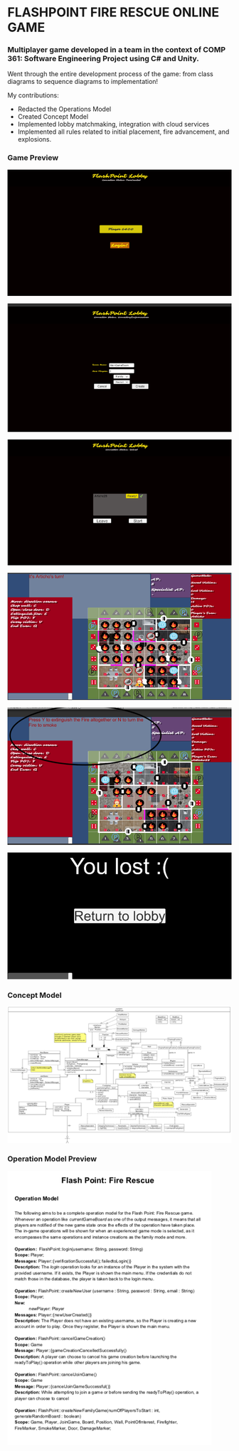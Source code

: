 # FLASHPOINT FIRE RESCUE ONLINE GAME

### Multiplayer game developed in a team in the context of COMP 361: Software Engineering Project using C# and Unity. 

Went through the entire development process of the game: from class diagrams to sequence diagrams to implementation! 

My contributions: 
- Redacted the Operations Model
- Created Concept Model 
- Implemented lobby matchmaking, integration with cloud services
- Implemented all rules related to initial placement, fire advancement, and explosions. 


### Game Preview 

![alt text](./screenshots/main-menu.png)

![alt text](./screenshots/create-game.png)

![alt text](./screenshots/join-room.png)

![alt text](./screenshots/fire.png)

![alt text](./screenshots/extinguish.png)

![alt text](./screenshots/lost.png)

### Concept Model

![alt text](./screenshots/concept-model-screenshot.png)

### Operation Model Preview

![alt text](./screenshots/operation-model-preview.png)






